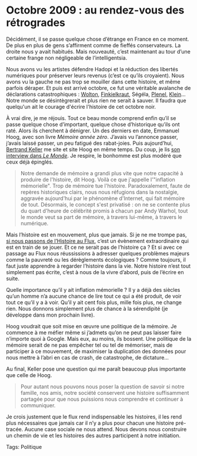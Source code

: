 # Octobre 2009 : au rendez-vous des rétrogrades

Décidément, il se passe quelque chose d’étrange en France en ce moment. De plus en plus de gens s’affirment comme de fieffés conservateurs. La droite nous y avait habitués. Mais nouveauté, c’est maintenant au tour d’une certaine frange non négligeable de l’intelligentsia.

Nous avons vu les artistes défendre Hadopi et la réduction des libertés numériques pour préserver leurs revenus (c’est ce qu’ils croyaient). Nous avons vu la gauche ne pas trop se mouiller dans cette histoire, et même parfois déraper. Et puis est arrivé octobre, ce fut une véritable avalanche de déclarations catastrophiques : [Wolton](http://blog.tcrouzet.com/2009/10/23/apres-histoire/), [Finkielkraut](http://blog.tcrouzet.com/2009/10/13/finkielkraut-le-net-lieu-de-la-liquefaction/), Ségéla, [Plenel](http://blog.tcrouzet.com/2009/10/06/dans-la-serie-les-retrogrades-edwy-plenel/), [Klein](http://blog.tcrouzet.com/2009/10/01/scoop-liberation-en-faillite)… Notre monde se désintègrerait et plus rien ne serait à sauver. Il faudra que quelqu'un ait le courage d'écrire l'histoire de cet octobre noir.

À vrai dire, je me réjouis. Tout ce beau monde comprend enfin qu’il se passe quelque chose d’important, quelque chose d’historique qu’ils ont raté. Alors ils cherchent à dénigrer. Un des derniers en date, Emmanuel Hoog, avec son livre *Mémoire année zéro*. J’avais vu l’annonce passer, j’avais laissé passer, un peu fatigué des rabat-joies. Puis aujourd’hui, [Bertrand Keller](http://www.bertrandkeller.info/2009/10/30/1425-lavenement-de-la-civilisation-du-flux/) me site et site Hoog en même temps. Du coup, je lis [son interview dans *Le Monde*](http://www.lemonde.fr/opinions/article/2009/10/23/emmanuel-hoog-trop-de-memoire-tue-l-histoire_1257903_3232.html). Je respire, le bonhomme est plus modéré que ceux déjà épinglés.

> Notre demande de mémoire a grandi plus vite que notre capacité à produire de l'histoire, dit Hoog. Voilà ce que j'appelle l'"inflation mémorielle". Trop de mémoire tue l'histoire. Paradoxalement, faute de repères historiques clairs, nous nous réfugions dans la nostalgie, aggravée aujourd'hui par le phénomène d'Internet, qui fait mémoire de tout. Désormais, le concept s'est privatisé : on ne se contente plus du quart d'heure de célébrité promis à chacun par Andy Warhol, tout le monde veut sa part de mémoire, à travers lui-même, à travers le numérique.

Mais l’histoire est en mouvement, plus que jamais. Si je ne me trompe pas, [si nous passons de l’Histoire au Flux](http://blog.tcrouzet.com/2009/10/25/de-la-civilisation-de-l%E2%80%99ecrit-a-la-civilisation-du-flux/), c’est un évènement extraordinaire qui est en train de se jouer. Et ce ne serait pas de l’histoire ça ? Et si avec ce passage au Flux nous réussissions à adresser quelques problèmes majeurs comme la pauvreté ou les dérèglements écologiques ? Comme toujours, il faut juste apprendre à regarder l’histoire dans la vie. Notre histoire n’est tout simplement pas écrite, c’est à nous de la vivre d’abord, puis de l’écrire en suite.

Quelle importance qu’il y ait inflation mémorielle ? Il y a déjà des siècles qu’un homme n’a aucune chance de lire tout ce qui a été produit, de voir tout ce qu’il y a à voir. Qu’il y ait cent fois plus, mille fois plus, ne change rien. Nous donnons simplement plus de chance à la sérendipité (je développe dans mon prochain livre).

Hoog voudrait que soit mise en œuvre une politique de la mémoire. Je commence à me méfier même si j’admets qu’on ne peut pas laisser faire n’importe quoi à Google. Mais eux, au moins, ils bossent. Une politique de la mémoire serait de ne pas empêcher tel ou tel de mémoriser, mais de participer à ce mouvement, de maximiser la duplication des données pour nous mettre à l’abri en cas de crash, de catastrophe, de dictature…

Au final, Keller pose une question qui me paraît beaucoup plus importante que celle de Hoog.

> Pour autant nous pouvons nous poser la question de savoir si notre famille, nos amis, notre société conservent une histoire suffisamment partagée pour que nous puissions nous comprendre et continuer à communiquer.

Je crois justement que le flux rend indispensable les histoires, il les rend plus nécessaires que jamais car il n’y a plus pour chacun une histoire pré-tracée. Aucune case sociale ne nous attend. Nous devons nous construire un chemin de vie et les histoires des autres participent à notre initiation.

Tags: Politique
